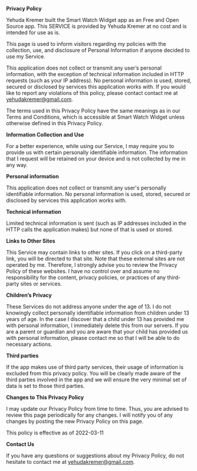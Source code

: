 **Privacy Policy**

Yehuda Kremer built the Smart Watch Widget app as an Free and Open Source app. This SERVICE is provided by Yehuda Kremer at no cost and is intended for use as is.

This page is used to inform visitors regarding my policies with the collection, use, and disclosure of Personal Information if anyone decided to use my Service.

This application does not collect or transmit any user’s personal information, with the exception of technical information included in HTTP requests (such as your IP address). No personal information is used, stored, secured or disclosed by services this application works with. If you would like to report any violations of this policy, please contact contact me at yehudakremer@gmail.com.

The terms used in this Privacy Policy have the same meanings as in our Terms and Conditions, which is accessible at Smart Watch Widget unless otherwise defined in this Privacy Policy.

**Information Collection and Use**

For a better experience, while using our Service, I may require you to provide us with certain personally identifiable information. The information that I request will be retained on your device and is not collected by me in any way.

**Personal information**

This application does not collect or transmit any user's personally identifiable information. No personal information is used, stored, secured or disclosed by services this application works with.

**Technical information**

Limited technical information is sent (such as IP addresses included in the HTTP calls the application makes) but none of that is used or stored.

**Links to Other Sites**

This Service may contain links to other sites. If you click on a third-party link, you will be directed to that site. Note that these external sites are not operated by me. Therefore, I strongly advise you to review the Privacy Policy of these websites. I have no control over and assume no responsibility for the content, privacy policies, or practices of any third-party sites or services.

**Children’s Privacy**

These Services do not address anyone under the age of 13. I do not knowingly collect personally identifiable information from children under 13 years of age. In the case I discover that a child under 13 has provided me with personal information, I immediately delete this from our servers. If you are a parent or guardian and you are aware that your child has provided us with personal information, please contact me so that I will be able to do necessary actions.

**Third parties**

If the app makes use of third party services, their usage of information is excluded from this privacy policy. You will be clearly made aware of the third parties involved in the app and we will ensure the very minimal set of data is set to those third parties.

**Changes to This Privacy Policy**

I may update our Privacy Policy from time to time. Thus, you are advised to review this page periodically for any changes. I will notify you of any changes by posting the new Privacy Policy on this page.

This policy is effective as of 2022-03-11

**Contact Us**

If you have any questions or suggestions about my Privacy Policy, do not hesitate to contact me at yehudakremer@gmail.com.
